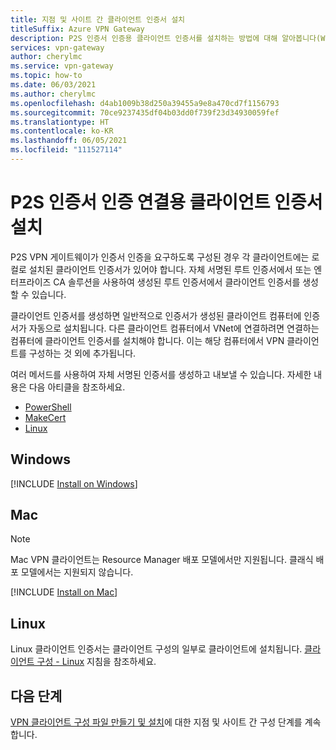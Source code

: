 ```yaml
---
title: 지점 및 사이트 간 클라이언트 인증서 설치
titleSuffix: Azure VPN Gateway
description: P2S 인증서 인증용 클라이언트 인증서를 설치하는 방법에 대해 알아봅니다(Windows, Mac, Linux).
services: vpn-gateway
author: cherylmc
ms.service: vpn-gateway
ms.topic: how-to
ms.date: 06/03/2021
ms.author: cherylmc
ms.openlocfilehash: d4ab1009b38d250a39455a9e8a470cd7f1156793
ms.sourcegitcommit: 70ce9237435df04b03dd0f739f23d34930059fef
ms.translationtype: HT
ms.contentlocale: ko-KR
ms.lasthandoff: 06/05/2021
ms.locfileid: "111527114"
---
```

# <a name="install-client-certificates-for-p2s-certificate-authentication-connections"></a>P2S 인증서 인증 연결용 클라이언트 인증서 설치

P2S VPN 게이트웨이가 인증서 인증을 요구하도록 구성된 경우 각 클라이언트에는 로컬로 설치된 클라이언트 인증서가 있어야 합니다. 자체 서명된 루트 인증서에서 또는 엔터프라이즈 CA 솔루션을 사용하여 생성된 루트 인증서에서 클라이언트 인증서를 생성할 수 있습니다. 

클라이언트 인증서를 생성하면 일반적으로 인증서가 생성된 클라이언트 컴퓨터에 인증서가 자동으로 설치됩니다. 다른 클라이언트 컴퓨터에서 VNet에 연결하려면 연결하는 컴퓨터에 클라이언트 인증서를 설치해야 합니다. 이는 해당 컴퓨터에서 VPN 클라이언트를 구성하는 것 외에 추가됩니다.

여러 메서드를 사용하여 자체 서명된 인증서를 생성하고 내보낼 수 있습니다. 자세한 내용은 다음 아티클을 참조하세요.

* [PowerShell](vpn-gateway-certificates-point-to-site.md)
* [MakeCert](vpn-gateway-certificates-point-to-site-makecert.md)
* [Linux](vpn-gateway-certificates-point-to-site-linux.md) 

## <a name="windows"></a><a name="installwin"></a>Windows

[!INCLUDE [Install on Windows](../../includes/vpn-gateway-certificates-install-client-cert-include.md)]

## <a name="mac"></a><a name="installmac"></a>Mac

>[!NOTE]
>Mac VPN 클라이언트는 Resource Manager 배포 모델에서만 지원됩니다. 클래식 배포 모델에서는 지원되지 않습니다.
>
>

[!INCLUDE [Install on Mac](../../includes/vpn-gateway-certificates-install-mac-client-cert-include.md)]

## <a name="linux"></a><a name="installlinux"></a>Linux

Linux 클라이언트 인증서는 클라이언트 구성의 일부로 클라이언트에 설치됩니다. [클라이언트 구성 - Linux](point-to-site-vpn-client-configuration-azure-cert.md#linuxinstallcli) 지침을 참조하세요.

## <a name="next-steps"></a>다음 단계

[VPN 클라이언트 구성 파일 만들기 및 설치](point-to-site-vpn-client-configuration-azure-cert.md)에 대한 지점 및 사이트 간 구성 단계를 계속합니다.
